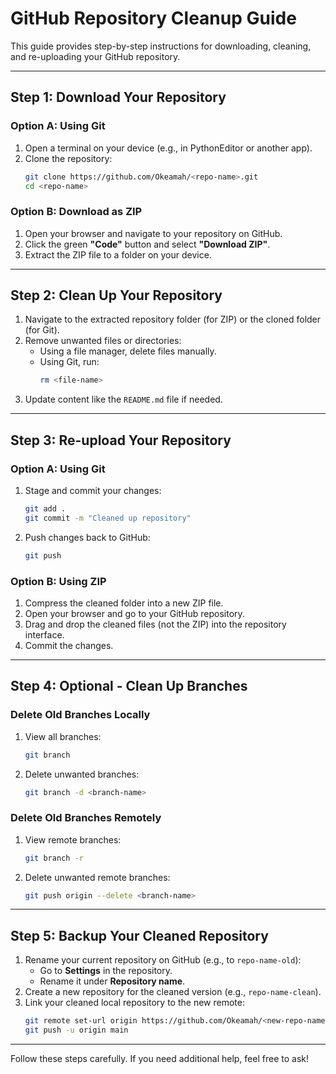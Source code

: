 
# GitHub Repository Cleanup Guide

This guide provides step-by-step instructions for downloading, cleaning, and re-uploading your GitHub repository.

---

## **Step 1: Download Your Repository**

### **Option A: Using Git**
1. Open a terminal on your device (e.g., in PythonEditor or another app).
2. Clone the repository:
   ```bash
   git clone https://github.com/Okeamah/<repo-name>.git
   cd <repo-name>
   ```

### **Option B: Download as ZIP**
1. Open your browser and navigate to your repository on GitHub.
2. Click the green **"Code"** button and select **"Download ZIP"**.
3. Extract the ZIP file to a folder on your device.

---

## **Step 2: Clean Up Your Repository**

1. Navigate to the extracted repository folder (for ZIP) or the cloned folder (for Git).
2. Remove unwanted files or directories:
   - Using a file manager, delete files manually.
   - Using Git, run:
     ```bash
     rm <file-name>
     ```
3. Update content like the `README.md` file if needed.

---

## **Step 3: Re-upload Your Repository**

### **Option A: Using Git**
1. Stage and commit your changes:
   ```bash
   git add .
   git commit -m "Cleaned up repository"
   ```
2. Push changes back to GitHub:
   ```bash
   git push
   ```

### **Option B: Using ZIP**
1. Compress the cleaned folder into a new ZIP file.
2. Open your browser and go to your GitHub repository.
3. Drag and drop the cleaned files (not the ZIP) into the repository interface.
4. Commit the changes.

---

## **Step 4: Optional - Clean Up Branches**

### **Delete Old Branches Locally**
1. View all branches:
   ```bash
   git branch
   ```
2. Delete unwanted branches:
   ```bash
   git branch -d <branch-name>
   ```

### **Delete Old Branches Remotely**
1. View remote branches:
   ```bash
   git branch -r
   ```
2. Delete unwanted remote branches:
   ```bash
   git push origin --delete <branch-name>
   ```

---

## **Step 5: Backup Your Cleaned Repository**

1. Rename your current repository on GitHub (e.g., to `repo-name-old`):
   - Go to **Settings** in the repository.
   - Rename it under **Repository name**.
2. Create a new repository for the cleaned version (e.g., `repo-name-clean`).
3. Link your cleaned local repository to the new remote:
   ```bash
   git remote set-url origin https://github.com/Okeamah/<new-repo-name>.git
   git push -u origin main
   ```

---

Follow these steps carefully. If you need additional help, feel free to ask!
